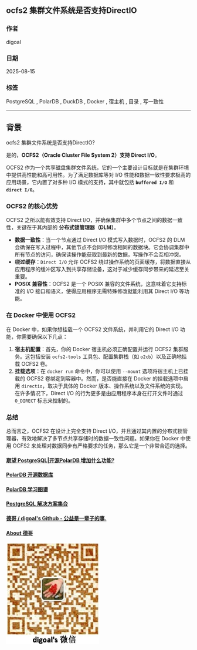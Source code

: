 ## ocfs2 集群文件系统是否支持DirectIO  
                                                
### 作者                                                
digoal                                                
                                                
### 日期                                                
2025-08-15                                                
                                                
### 标签                                                
PostgreSQL , PolarDB , DuckDB , Docker , 宿主机 , 目录 , 写一致性        
                                                
----                                                
                                                
## 背景       
ocfs2 集群文件系统是否支持DirectIO?  
  
是的，**OCFS2（Oracle Cluster File System 2）支持 Direct I/O**。  
  
OCFS2 作为一个共享磁盘集群文件系统，它的一个主要设计目标就是在集群环境中提供高性能和高可用性。为了满足数据库等对 I/O 性能和数据一致性要求极高的应用场景，它内置了对多种 I/O 模式的支持，其中就包括 **`buffered I/O`** 和 **`direct I/O`**。  
  
### OCFS2 的核心优势  
  
OCFS2 之所以能有效支持 Direct I/O，并确保集群中多个节点之间的数据一致性，关键在于其内部的 **分布式锁管理器（DLM）**。  
  
* **数据一致性**：当一个节点通过 Direct I/O 模式写入数据时，OCFS2 的 DLM 会确保在写入过程中，其他节点不会同时修改相同的数据块。它会协调集群中所有节点的访问，确保读操作能获取到最新的数据，写操作不会互相冲突。  
* **绕过缓存**：`Direct I/O` 允许 OCFS2 绕过操作系统的页面缓存，将数据直接从应用程序的缓冲区写入到共享存储设备，这对于减少缓存同步带来的延迟至关重要。  
* **POSIX 兼容性**：OCFS2 是一个 POSIX 兼容的文件系统，这意味着它支持标准的 I/O 接口和语义，使得应用程序无需特殊修改就能利用其 Direct I/O 等功能。  
  
### 在 Docker 中使用 OCFS2  
  
在 Docker 中，如果你想挂载一个 OCFS2 文件系统，并利用它的 Direct I/O 功能，你需要确保以下几点：  
  
1.  **宿主机配置**：首先，你的 Docker 宿主机必须正确配置并运行 OCFS2 集群服务。这包括安装 `ocfs2-tools` 工具包、配置集群栈（如 `o2cb`）以及正确地挂载 OCFS2 卷。  
2.  **挂载选项**：在 `docker run` 命令中，你可以使用 `--mount` 选项将宿主机上已挂载的 OCFS2 卷绑定到容器中。然而，是否能直接在 Docker 的挂载选项中启用 `directio`，取决于具体的 Docker 版本、操作系统以及文件系统的实现。在许多情况下，Direct I/O 的行为更多是由应用程序本身在打开文件时通过 `O_DIRECT` 标志来控制的。  
  
### 总结  
  
总而言之，OCFS2 在设计上完全支持 Direct I/O，并且通过其内置的分布式锁管理器，有效地解决了多节点共享存储时的数据一致性问题。如果你在 Docker 中使用 OCFS2 来处理对数据同步有严格要求的任务，那么它是一个非常合适的选择。  
     
    
#### [期望 PostgreSQL|开源PolarDB 增加什么功能?](https://github.com/digoal/blog/issues/76 "269ac3d1c492e938c0191101c7238216")
  
  
#### [PolarDB 开源数据库](https://openpolardb.com/home "57258f76c37864c6e6d23383d05714ea")
  
  
#### [PolarDB 学习图谱](https://www.aliyun.com/database/openpolardb/activity "8642f60e04ed0c814bf9cb9677976bd4")
  
  
#### [PostgreSQL 解决方案集合](../201706/20170601_02.md "40cff096e9ed7122c512b35d8561d9c8")
  
  
#### [德哥 / digoal's Github - 公益是一辈子的事.](https://github.com/digoal/blog/blob/master/README.md "22709685feb7cab07d30f30387f0a9ae")
  
  
#### [About 德哥](https://github.com/digoal/blog/blob/master/me/readme.md "a37735981e7704886ffd590565582dd0")
  
  
![digoal's wechat](../pic/digoal_weixin.jpg "f7ad92eeba24523fd47a6e1a0e691b59")
  
